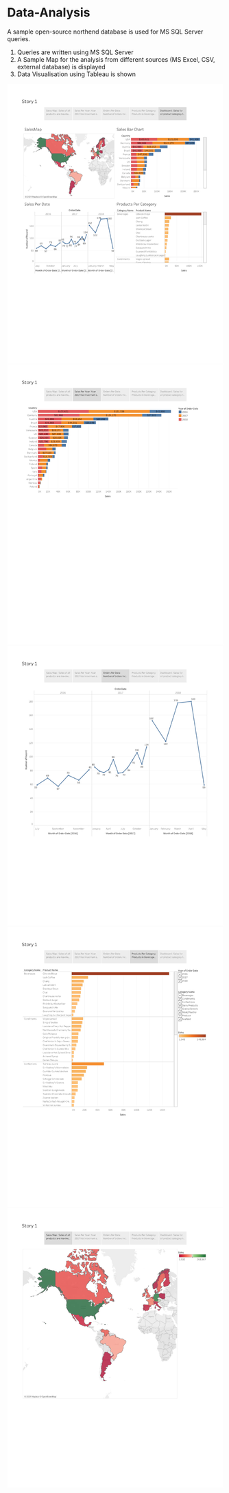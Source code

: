 # Data-Analysis
A sample open-source northend database is used for MS SQL Server queries. 
1. Queries are written using MS SQL Server
2. A Sample Map for the analysis from different sources (MS Excel, CSV, external database) is displayed
3. Data Visualisation using Tableau is shown

![alt text](https://github.com/Chedeshri/Data-Analysis/blob/main/Tableau%20Dashboard-5.jpg?raw=true)
![alt text](https://github.com/Chedeshri/Data-Analysis/blob/main/Tableau%20Dashboard-2.jpg?raw=true)
![alt text](https://github.com/Chedeshri/Data-Analysis/blob/main/Tableau%20Dashboard-3.jpg?raw=true)
![alt text](https://github.com/Chedeshri/Data-Analysis/blob/main/Tableau%20Dashboard-4.jpg?raw=true)
![alt text](https://github.com/Chedeshri/Data-Analysis/blob/main/Tableau%20Dashboard-1.jpg?raw=true)

